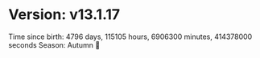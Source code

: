 # Version: v13.1.17
Time since birth: 4796 days, 115105 hours, 6906300 minutes, 414378000 seconds
Season: Autumn 🍁
